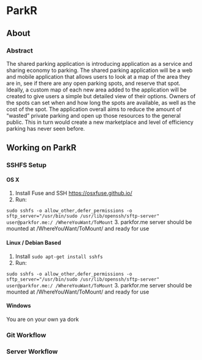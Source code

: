 # ParkR

## About

### Abstract

The shared parking application is introducing application as a service and sharing economy to parking. The shared parking application will be a web and mobile application that allows users to look at  a map of the area they are in, see if there are any open parking spots, and reserve that spot. Ideally, a custom map of each new area added to the application will be created to give users a simple but detailed view of their options. Owners of the spots can set when and how long the spots are available, as well as the cost of the spot. The application overall aims to reduce the amount of “wasted” private parking and open up those resources to the general public. This in turn would create a new marketplace and level of efficiency parking has never seen before.

## Working on ParkR

### SSHFS Setup
#### OS X
1. Install Fuse and SSH https://osxfuse.github.io/
2. Run:

```sudo sshfs -o allow_other,defer_permissions -o sftp_server="/usr/bin/sudo /usr/lib/openssh/sftp-server" user@parkfor.me:/ /WhereYouWant/ToMount```
3. parkfor.me server should be mounted at /WhereYouWant/ToMount/ and ready for use
#### Linux / Debian Based
1. Install ```sudo apt-get install sshfs```
2. Run:

```sudo sshfs -o allow_other,defer_permissions -o sftp_server="/usr/bin/sudo /usr/lib/openssh/sftp-server" user@parkfor.me:/ /WhereYouWant/ToMount```
3. parkfor.me server should be mounted at /WhereYouWant/ToMount/ and ready for use
#### Windows
You are on your own ya dork


### Git Workflow

### Server Workflow
